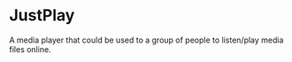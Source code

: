 # JustPlay
A media player that could be used to a group of people to listen/play media files online.
